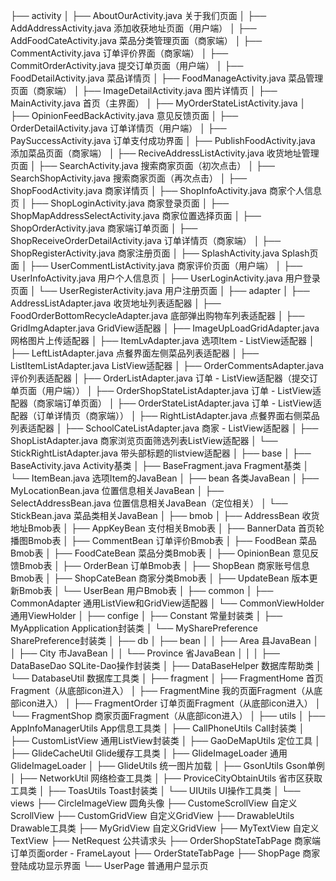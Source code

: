 ├── activity
│   ├── AboutOurActivity.java                                           关于我们页面
│   ├── AddAddressActivity.java                                         添加收获地址页面（用户端）
│   ├── AddFoodCateActivity.java                                        菜品分类管理页面（商家端）
│   ├── CommentActivity.java                                            订单评价界面（商家端）
│   ├── CommitOrderActivity.java                                        提交订单页面（用户端）
│   ├── FoodDetailActivity.java                                         菜品详情页
│   ├── FoodManageActivity.java                                         菜品管理页面（商家端）
│   ├── ImageDetailActivity.java                                        图片详情页
│   ├── MainActivity.java                                               首页（主界面）
│   ├── MyOrderStateListActivity.java
│   ├── OpinionFeedBackActivity.java                                    意见反馈页面
│   ├── OrderDetailActivity.java                                        订单详情页（用户端）
│   ├── PaySuccessActivity.java                                         订单支付成功界面
│   ├── PublishFoodActivity.java                                        添加菜品页面（商家端）
│   ├── ReciveAddressListActivity.java                                  收货地址管理页面
│   ├── SearchActivity.java                                             搜索商家页面（初次点击）
│   ├── SearchShopActivity.java                                         搜索商家页面（再次点击）
│   ├── ShopFoodActivity.java                                           商家详情页
│   ├── ShopInfoActivity.java                                           商家个人信息页
│   ├── ShopLoginActivity.java                                          商家登录页面
│   ├── ShopMapAddressSelectActivity.java                               商家位置选择页面
│   ├── ShopOrderActivity.java                                          商家端订单页面
│   ├── ShopReceiveOrderDetailActivity.java                             订单详情页（商家端）
│   ├── ShopRegisterActivity.java                                       商家注册页面
│   ├── SplashActivity.java                                             Splash页面
│   ├── UserCommentListActivity.java                                    商家评价页面（用户端）
│   ├── UserInfoActivity.java                                           用户个人信息页
│   ├── UserLoginActivity.java                                          用户登录页面
│   └── UserRegisterActivity.java                                       用户注册页面
│
├── adapter
│   ├── AddressListAdapter.java                                         收货地址列表适配器
│   ├── FoodOrderBottomRecycleAdapter.java                              底部弹出购物车列表适配器
│   ├── GridImgAdapter.java                                             GridView适配器
│   ├── ImageUpLoadGridAdapter.java                                     网格图片上传适配器
│   ├── ItemLvAdapter.java                                              选项Item - ListView适配器
│   ├── LeftListAdapter.java                                            点餐界面左侧菜品列表适配器
│   ├── ListItemListAdapter.java                                        ListView适配器
│   ├── OrderCommentsAdapter.java                                       评价列表适配器
│   ├── OrderListAdapter.java                                           订单 - ListView适配器（提交订单页面（用户端））
│   ├── OrderShopStateListAdapter.java                                  订单 - ListView适配器（商家端订单页面）
│   ├── OrderStateListAdapter.java                                      订单 - ListView适配器（订单详情页（商家端））
│   ├── RightListAdapter.java                                           点餐界面右侧菜品列表适配器
│   ├── SchoolCateListAdapter.java                                      商家 - ListView适配器
│   ├── ShopListAdapter.java                                            商家浏览页面筛选列表ListView适配器
│   └── StickRightListAdapter.java                                      带头部标题的listview适配器
│
├── base
│   ├── BaseActivity.java                                               Activity基类
│   ├── BaseFragment.java                                               Fragment基类
│   └── ItemBean.java                                                   选项Item的JavaBean
│
├── bean                                                                各类JavaBean
│   ├── MyLocationBean.java                                             位置信息相关JavaBean
│   ├── SelectAddressBean.java                                          位置信息相关JavaBean（定位相关）
│   └── StickBean.java                                                  菜品类相关JavaBean
│
├── bmob
│   ├── AddressBean                                                     收货地址Bmob表
│   ├── AppKeyBean                                                      支付相关Bmob表
│   ├── BannerData                                                      首页轮播图Bmob表
│   ├── CommentBean                                                     订单评价Bmob表
│   ├── FoodBean                                                        菜品Bmob表
│   ├── FoodCateBean                                                    菜品分类Bmob表
│   ├── OpinionBean                                                     意见反馈Bmob表
│   ├── OrderBean                                                       订单Bmob表
│   ├── ShopBean                                                        商家账号信息Bmob表
│   ├── ShopCateBean                                                    商家分类Bmob表
│   ├── UpdateBean                                                      版本更新Bmob表
│   └── UserBean                                                        用户Bmob表
│
├── common
│   ├── CommonAdapter                                                   通用ListView和GridView适配器
│   └── CommonViewHolder                                                通用ViewHolder
│
├── confige
│   ├── Constant                                                        常量封装类
│   ├── MyApplication                                                   Application封装类
│   └── MySharePreference                                               SharePreference封装类
│
├── db
│   ├── bean
│   │   ├── Area                                                        县JavaBean
│   │   ├── City                                                        市JavaBean
│   │   └── Province                                                    省JavaBean
│   │
│   ├── DataBaseDao                                                     SQLite-Dao操作封装类
│   ├── DataBaseHelper                                                  数据库帮助类
│   └── DatabaseUtil                                                    数据库工具类
│
├── fragment
│   ├── FragmentHome                                                    首页Fragment（从底部icon进入）
│   ├── FragmentMine                                                    我的页面Fragment（从底部icon进入）
│   ├── FragmentOrder                                                   订单页面Fragment（从底部icon进入）
│   └── FragmentShop                                                    商家页面Fragment（从底部icon进入）
│
├── utils
│   ├── AppInfoManagerUtils                                             App信息工具类
│   ├── CallPhoneUtils                                                  Call封装类
│   ├── CustomListView                                                  通用ListView封装类
│   ├── GaoDeMapUtils                                                   定位工具
│   ├── GlideCacheUtil                                                  Glide缓存工具类
│   ├── GlideImageLoader                                                通用GlideImageLoader
│   ├── GlideUtils                                                      统一图片加载
│   ├── GsonUtils                                                       Gson单例
│   ├── NetworkUtil                                                     网络检查工具类
│   ├── ProviceCityObtainUtils                                          省市区获取工具类
│   ├── ToasUtils                                                       Toast封装类
│   └── UIUtils                                                         UI操作工具类
│
└── views
    ├── CircleImageView                                                 圆角头像
    ├── CustomeScrollView                                               自定义ScrollView 
    ├── CustomGridView                                                  自定义GridView
    ├── DrawableUtils                                                   Drawable工具类
    ├── MyGridView                                                      自定义GridView
    ├── MyTextView                                                      自定义TextView
    ├── NetRequest                                                      公共请求头
    ├── OrderShopStateTabPage                                           商家端订单页面order - FrameLayout
    ├── OrderStateTabPage
    ├── ShopPage                                                        商家登陆成功显示界面
    └── UserPage                                                        普通用户显示页




